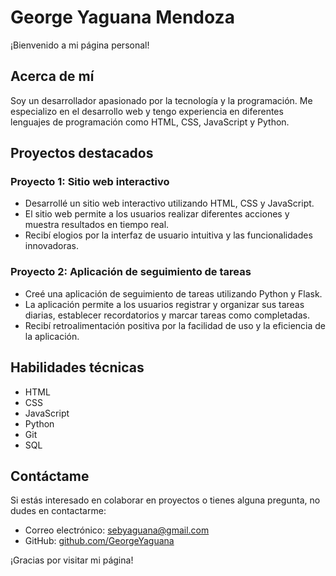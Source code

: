 # George Yaguana Mendoza

¡Bienvenido a mi página personal!

## Acerca de mí

Soy un desarrollador apasionado por la tecnología y la programación. Me especializo en el desarrollo web y tengo experiencia en diferentes lenguajes de programación como HTML, CSS, JavaScript y Python.

## Proyectos destacados

### Proyecto 1: Sitio web interactivo

- Desarrollé un sitio web interactivo utilizando HTML, CSS y JavaScript.
- El sitio web permite a los usuarios realizar diferentes acciones y muestra resultados en tiempo real.
- Recibí elogios por la interfaz de usuario intuitiva y las funcionalidades innovadoras.

### Proyecto 2: Aplicación de seguimiento de tareas

- Creé una aplicación de seguimiento de tareas utilizando Python y Flask.
- La aplicación permite a los usuarios registrar y organizar sus tareas diarias, establecer recordatorios y marcar tareas como completadas.
- Recibí retroalimentación positiva por la facilidad de uso y la eficiencia de la aplicación.

## Habilidades técnicas

- HTML
- CSS
- JavaScript
- Python
- Git
- SQL

## Contáctame

Si estás interesado en colaborar en proyectos o tienes alguna pregunta, no dudes en contactarme:

- Correo electrónico: [sebyaguana@gmail.com](sebyaguana:sebyaguana@gmail.com)
- GitHub: [github.com/GeorgeYaguana](https://github.com/usuario)

¡Gracias por visitar mi página!
